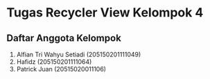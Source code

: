 <h1>Tugas Recycler View Kelompok 4 </h1>
<h2> Daftar Anggota Kelompok </h2>
<ol>
  <li>Alfian Tri Wahyu Setiadi (205150201111049)</li>
  <li>Hafidz (205150201111064)</li>
  <li>Patrick Juan (20515020011106)</li>
<ol>
